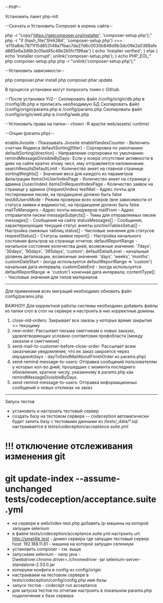 --PHP--

Установить пакет php-intl

--Скачать и Установить Composer в корень сайта--

php -r "copy('https://getcomposer.org/installer', 'composer-setup.php');"
php -r "if (hash_file('SHA384', 'composer-setup.php') === 'e115a8dc7871f15d853148a7fbac7da27d6c0030b848d9b3dc09e2a0388afed865e6a3d6b3c0fad45c48e2b5fc1196ae') { echo 'Installer verified'; } else { echo 'Installer corrupt'; unlink('composer-setup.php'); } echo PHP_EOL;"
php composer-setup.php
php -r "unlink('composer-setup.php');"

--Установить зависимости--

php composer.phar install
php composer.phar update

В процессе установки могут попросить токен с Github.

--После установки Yii2--
Скопировать файл /config/origin/db.php в /config/db.php и прописать необходимую БД
Скопировать файл /config/origin/params.php в /config/params.php
Скопировать файл /config/origin/web.php в /config/web.php

--Устоновить права на папки--
chown -R apache web/assets/ runtime/

--Опции (params.php)--

enableJivosite				- Показывать Jivosite
enableYandexCounter			- Включить счетчик Яндекса
defaultSorting[filter] 		- Сортировка по умолчанию
defaultSorting[direction] 	- Направление сортировки по умолчанию
remindMessageDivisibleByDays- Если у юзера отсутствие активности в днях на сайте кратно этому числ, ему отправляется напоминание.
searchResultsDefaultLimit 	- Количество анкет на главной странице
sortingWeights[]			- Значения веса для каждого из параметров фильтрации
itemsOnUserIndexPage		- Количество анкет на странице у админа (/user/index)
itemsOnRequestIndexPage		- Количество заявок на странице у админа (/request/index)
testMail					- Адрес почты для тестирования писем, на продакшене должно быть false
testAllUsersMode			- Режим проверки всех юзеров (вне зависимости от статуса заявки и видимости), на продакшене должно быть false
mailToManagers				- Адрес почты менеджеров
mailFrom					- Адрес отправителя писем
messageSubjects[]			- Темы для отправляемых писем
messages[]					- Сообщения на сайте
statusMessages[]			- Сообщения, характеризующие текущий статус анкеты
junctionTablesSetup[]		- Настройка смежных таблиц
status[]					- Числовые значения для статусов
requestStatus[]				- Статусы заявок
report[]					- Настройка начального состояния фильтров на странице отчетов:
								defaultReportRange - начальное состояние количества дней, возможные значения: '7days', '30days', '90days', '365days', 'custom';
								defaultDetailLevel - начальный уровень детализации, возможные значения: 'days', 'weeks', 'months';
								customDateStart - (когда используется defaultReportRange => 'custom') начальная дата интервала;
								customDateEnd - (когда используется defaultReportRange => 'custom') конечная дата интервала;
contentType[]				- Числовые значения для типов материалов


-----------------------------

Для применения всех миграций необходимо обновить файл config/params.php

ВАЖНО!!! Для корректной работы системы необходимо добавить файлы из папки cron в cron на сервере и настроить в них корректные домены.

1) close-old-orders: Закрывает все заказы у которых время закрытия <= текущему
2) new-order: Рассылает письма сметчикам о новых заказах, удовлетворяющих условию соответсвия профобласти [между заказом и сметчиком]
3) send-mail-to-customer-before-close-order: Рассылает всем заказчикам уведомление, что их заказ закроется через $days дней ($days - dayToSendMailAboutFinishOrder из params.php)
4) send-remind-message-to-users: Отправка сообщений пользователям у которых кол-во дней, прошедших с момента последнего обновления, кратное числу, указанному в params.php как remindMessageDivisibleByDays.
5) send-remind-message-to-users: Отправка информационных сообщений о новых откликах на заказ

-----------------------------
Запуск тестов

- установить и настроить тестовый сервер
- создать базу на тестовом сервере
-- codeception автоматически будет залить базу с тестовыми данными из /tests/_data/*.sql настраивается в tests/codeception/acceptance.suite.yml
# !!! отключение отслеживания изменения git
# git update-index --assume-unchanged tests/codeception/acceptance.suite.yml
- на сервере в web/index-test.php добавить ip-машины на которой запущен selenium
- в файле tests/codeception/acceptance.suite.yml настроить
            url: http://smet4ik.test - домен сервера где запущен тестовый сервер
            host: 192.168.11.81 - машина на которой запущен селениум
- установить composer - см. выше
- запускаем selenium - напр java -Dwebdriver.chrome.driver=./chromedriver -jar selenium-server-standalone-2.53.0.jar
- копируем конфиги в config из config/origin
- настраиваем на тестовом сервере в tests/codeception/config/config.php имя базы
- запуск тестов - codecept run acceptance
- для запуска тестов по отчетам настроить в локальном params.php подключение к базе сервера
